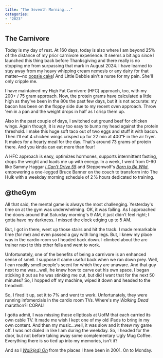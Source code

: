 ```yaml
---
title: "The Seventh Morning..."
categories:
- "2023"
---
```


## The Carnivore

Today is my day of rest.  At 160 days, today is also where I am beyond 25% of the distance of my prior carnivore experience.  It seems a bit ago since I launched this thing back before Thanksgiving and there really is no stopping me from surpassing that mark in August 2024.  I have learned to stay away from my heavy whipping cream nemesis or any dairy for that matter—no [oopsie cake](https://www.youtube.com/shorts/60zUMtQz3NE)!  And Little Debbie ain't a nurse for my pain.  She'll only cripple me.

I have maintained my High Fat Carnivore (HFC) approach, too, with my 200+ / 75 gram approach.  Now, the protein grams have calculated a little high as they've been in the 80s the past few days, but it is not accurate:  my bacon has been on the floppy side due to my recent oven approach.  Throw 'em in a pan and the weight drops in half as I crisp them up.

Also in the past couple of days, I switched out ground beef for chicken wings.  Again though, it is way too easy to bump my head against the protein threshold.  I make this huge soft taco out of two eggs and stuff it with bacon.  Then I'll eat 4 chicken wings crisped up for 22 min at 400℉ in the air fryer.  It makes for a hearty meal for the day. That's around 73 grams of protein there.  And you kinda can eat more than four!

A HFC approach is easy, optimizes hormones, supports intermittent fasting, drops the weight and loads me up with energy.  In a week, I went from 0-60 like Sammy Haggar [*I Can't Drive 55*](https://music.youtube.com/watch?v=2Qf98egLWOk&feature=share) and Steppenwolf's [*Born to Be Wild*](https://music.youtube.com/watch?v=igvP806798U&feature=share), empowering a one-legged Bruce Banner on the couch to transform into The Hulk with a weekday morning schedule of 2 ½ hours dedicated to training. 

## @theGym

All that said, the mental game is always the most challenging.  Yesterday's time on at the gym was underwhelming.  OK, it was failing.  As I approached the doors around that Saturday morning's 9 AM, it just didn't feel right; I gotta have my darkness.  I missed the clock edging up to 5 AM.

But, I got in there, went up those stairs and hit the track.  I made remarkable time (for me) and even passed a guy with long legs.  But, I knew my place was in the cardio room so I headed back down.  I climbed about the arc trainer next to this other fella and went to work.  

Unfortunately, one of the benefits of being a carnivore is an enhanced sense of smell. I suppose it came useful back when we ran down prey.  Well, I can readily smell people's scent for which they are unaware.  And that guy next to me was...well, he knew how to carve out his own space.  I began sticking it out as he was stinking me out, but did I want that for the next 50 minutes?  So, I hopped off my machine, wiped it down and headed to the treadmill. 

So, I fired it up, set it to 7% and went to work.  Unfortunately, they were running infomercials in the cardio room TVs.  Where's my *Walking Dead* marathon?!  CORAL!  

I gotta admit, I was missing those ellipticals at UofM that each carried its own cable TV.  It made me wish I kept one of my old iPads to bring in my own content.  And then my music...well, it was slow and it threw my game off.  I was not dialed in like I am during the weekday.  So, I headed for the door, but not before taking away some complementary Ugly Mug Coffee.  Everything there is so tied up into my memories, isn't it?

And so I [*Walk(ed) On*](https://music.youtube.com/watch?v=P3iMWI7wN1w&feature=share) from the places I have been in 2001.  On to Monday.

